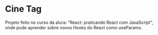 # Cine Tag
Projeto feito no curso da alura: "React: praticando React com JavaScript", onde pude aprender sobre novos Hooks do React como useParams.
